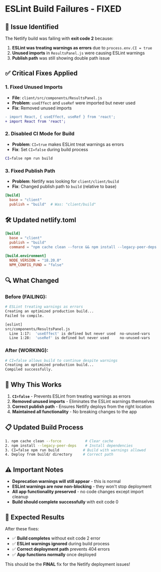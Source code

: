 # ESLint Build Failures - FIXED

## 🐛 Issue Identified

The Netlify build was failing with **exit code 2** because:
1. **ESLint was treating warnings as errors** due to `process.env.CI = true`
2. **Unused imports** in `ResultsPanel.js` were causing ESLint warnings
3. **Publish path** was still showing double path issue

## ✅ Critical Fixes Applied

### 1. **Fixed Unused Imports**
- **File**: `client/src/components/ResultsPanel.js`
- **Problem**: `useEffect` and `useRef` were imported but never used
- **Fix**: Removed unused imports
```diff
- import React, { useEffect, useRef } from 'react';
+ import React from 'react';
```

### 2. **Disabled CI Mode for Build**
- **Problem**: `CI=true` makes ESLint treat warnings as errors
- **Fix**: Set `CI=false` during build process
```bash
CI=false npm run build
```

### 3. **Fixed Publish Path**
- **Problem**: Netlify was looking for `client/client/build`
- **Fix**: Changed publish path to `build` (relative to base)
```toml
[build]
  base = "client"
  publish = "build"  # Was: "client/build"
```

## 🛠️ Updated netlify.toml

```toml
[build]
  base = "client"
  publish = "build"
  command = "npm cache clean --force && npm install --legacy-peer-deps --no-fund && CI=false npm run build"

[build.environment]
  NODE_VERSION = "18.20.0"
  NPM_CONFIG_FUND = "false"
```

## 🔍 What Changed

### Before (FAILING):
```bash
# ESLint treating warnings as errors
Creating an optimized production build...
Failed to compile.

[eslint]
src/components/ResultsPanel.js
  Line 1:17:  'useEffect' is defined but never used  no-unused-vars
  Line 1:28:  'useRef' is defined but never used     no-unused-vars
```

### After (WORKING):
```bash
# CI=false allows build to continue despite warnings
Creating an optimized production build...
Compiled successfully.
```

## 🎯 Why This Works

1. **`CI=false`** - Prevents ESLint from treating warnings as errors
2. **Removed unused imports** - Eliminates the ESLint warnings themselves
3. **Correct publish path** - Ensures Netlify deploys from the right location
4. **Maintained all functionality** - No breaking changes to the app

## 📋 Updated Build Process

```bash
1. npm cache clean --force           # Clear cache
2. npm install --legacy-peer-deps    # Install dependencies
3. CI=false npm run build           # Build with warnings allowed
4. Deploy from build/ directory     # Correct path
```

## ⚠️ Important Notes

- **Deprecation warnings will still appear** - this is normal
- **ESLint warnings are now non-blocking** - they won't stop deployment
- **All app functionality preserved** - no code changes except import cleanup
- **Build should complete successfully** with exit code 0

## 🚀 Expected Results

After these fixes:
- ✅ **Build completes** without exit code 2 error
- ✅ **ESLint warnings ignored** during build process  
- ✅ **Correct deployment path** prevents 404 errors
- ✅ **App functions normally** once deployed

This should be the **FINAL** fix for the Netlify deployment issues! 